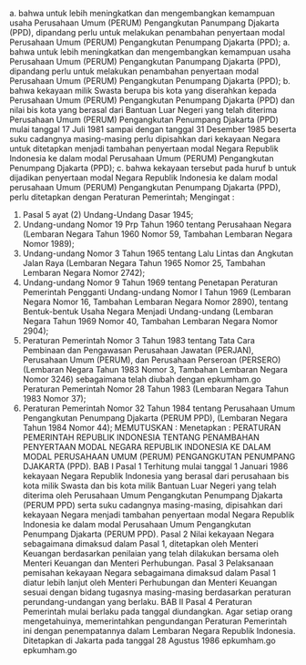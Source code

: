  a. bahwa untuk lebih meningkatkan dan mengembangkan kemampuan usaha Perusahaan Umum (PERUM) Pengangkutan Panumpang Djakarta (PPD), dipandang perlu untuk melakukan penambahan penyertaan modal Perusahaan Umum (PERUM) Pengangkutan Penumpang Djakarta (PPD); a. bahwa untuk lebih meningkatkan dan mengembangkan kemampuan usaha Perusahaan Umum (PERUM) Pengangkutan Panumpang Djakarta (PPD), dipandang perlu untuk melakukan penambahan penyertaan modal Perusahaan Umum (PERUM) Pengangkutan Penumpang Djakarta (PPD);
b. bahwa kekayaan milik Swasta berupa bis kota yang diserahkan kepada Perusahaan Umum (PERUM) Pengangkutan Penumpang Djakarta (PPD) dan nilai bis kota yang berasal dari Bantuan Luar Negeri yang telah diterima Perusahaan Umum (PERUM) Pengangkutan Penumpang Djakarta (PPD) mulai tanggal 17 Juli 1981 sampai dengan tanggal 31 Desember 1985 beserta suku cadangnya masing-masing perlu dipisahkan dari kekayaan Negara untuk ditetapkan menjadi tambahan penyertaan modal Negara Republik Indonesia ke dalam modal Perusahaan Umum (PERUM) Pengangkutan Penumpang Djakarta (PPD);
c. bahwa kekayaan tersebut pada huruf b untuk dijadikan penyertaan modal Negara Republik Indonesia ke dalam modal perusahaan Umum (PERUM) Pengangkutan Penumpang Djakarta (PPD), perlu ditetapkan dengan Peraturan Pemerintah;
Mengingat :

1. Pasal 5 ayat (2) Undang-Undang Dasar 1945;
2. Undang-undang Nomor 19 Prp Tahun 1960 tentang Perusahaan Negara (Lembaran Negara Tahun 1960 Nomor 59, Tambahan Lembaran Negara Nomor 1989);
3. Undang-undang Nomor 3 Tahun 1965 tentang Lalu Lintas dan Angkutan Jalan Raya (Lembaran Negara Tahun 1965 Nomor 25, Tambahan Lembaran Negara Nomor 2742);
4. Undang-undang Nomor 9 Tahun 1969 tentang Penetapan Peraturan Pemerintah Pengganti Undang-undang Nomor I Tahun 1969 (Lembaran Negara Nomor 16, Tambahan Lembaran Negara Nomor 2890), tentang Bentuk-bentuk Usaha Negara Menjadi Undang-undang (Lembaran Negara Tahun 1969 Nomor 40, Tambahan Lembaran Negara Nomor 2904);
5. Peraturan Pemerintah Nomor 3 Tahun 1983 tentang Tata Cara Pembinaan dan Pengawasan Perusahaan Jawatan (PERJAN), Perusahaan Umum (PERUM), dan Perusahaan Perseroan (PERSERO) (Lembaran Negara Tahun 1983 Nomor 3, Tambahan Lembaran Negara Nomor 3246) sebagaimana telah diubah dengan epkumham.go Peraturan Pemerintah Nomor 28 Tahun 1983 (Lembaran Negara Tahun 1983 Nomor 37);
6. Peraturan Pemerintah Nomor 32 Tahun 1984 tentang Perusahaan Umum Pengangkutan Penumpang Djakarta (PERUM PPD), (Lembaran Negara Tahun 1984 Nomor 44);
MEMUTUSKAN :
 Menetapkan : PERATURAN PEMERINTAH REPUBLIK INDONESIA TENTANG PENAMBAHAN PENYERTAAN MODAL NEGARA REPUBLIK INDONESIA KE DALAM MODAL PERUSAHAAN UMUM (PERUM) PENGANGKUTAN PENUMPANG DJAKARTA (PPD). BAB I Pasal 1 Terhitung mulai tanggal 1 Januari 1986 kekayaan Negara Republik Indonesia yang berasal dari perusahaan bis kota milik Swasta dan bis kota milik Bantuan Luar Negeri yang telah diterima oleh Perusahaan Umum Pengangkutan Penumpang Djakarta (PERUM PPD) serta suku cadangnya masing-masing, dipisahkan dari kekayaan Negara menjadi tambahan penyertaan modal Negara Republik Indonesia ke dalam modal Perusahaan Umum Pengangkutan Penumpang Djakarta (PERUM PPD). Pasal 2 Nilai kekayaan Negara sebagaimana dimaksud dalam Pasal 1, ditetapkan oleh Menteri Keuangan berdasarkan penilaian yang telah dilakukan bersama oleh Menteri Keuangan dan Menteri Perhubungan. Pasal 3 Pelaksanaan pemisahan kekayaan Negara sebagaimana dimaksud dalam Pasal 1 diatur lebih lanjut oleh Menteri Perhubungan dan Menteri Keuangan sesuai dengan bidang tugasnya masing-masing berdasarkan peraturan perundang-undangan yang berlaku. BAB II Pasal 4 Peraturan Pemerintah mulai berlaku pada tanggal diundangkan. Agar setiap orang mengetahuinya, memerintahkan pengundangan Peraturan Pemerintah ini dengan penempatannya dalam Lembaran Negara Republik Indonesia. Ditetapkan di Jakarta pada tanggal 28 Agustus 1986 epkumham.go epkumham.go